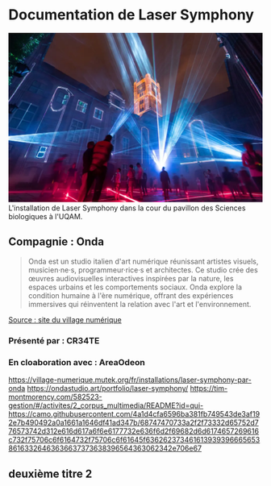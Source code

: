# Documentation de Laser Symphony
![installation](Media/Images/Laser_symphony_instalation.png)
L'installation de Laser Symphony dans la cour du pavillon des Sciences biologiques à l'UQAM.


## Compagnie : Onda 

> Onda est un studio italien d'art numérique réunissant artistes visuels, musicien·ne·s, programmeur·rice·s et architectes. Ce studio crée des œuvres audiovisuelles interactives inspirées par la nature, les espaces urbains et les comportements sociaux. Onda explore la condition humaine à l'ère numérique, offrant des expériences immersives qui réinventent la relation avec l'art et l'environnement.

[Source : site du village numérique](https://village-numerique.mutek.org/fr/installations/laser-symphony-par-onda)


### Présenté par : CR34TE
### En cloaboration avec : AreaOdeon 
https://village-numerique.mutek.org/fr/installations/laser-symphony-par-onda
https://ondastudio.art/portfolio/laser-symphony/
https://tim-montmorency.com/582523-gestion/#/activites/2_corpus_multimedia/README?id=qui-
https://camo.githubusercontent.com/4a1d4cfa6596ba381fb749543de3af192e7b490492a0a1661a1646df41ad347b/68747470733a2f2f73332d65752d776573742d312e616d617a6f6e6177732e636f6d2f69682d6d6174657269616c732f75706c6f6164732f75706c6f61645f63626237346161393939666565386163326463636637373638396564363062342e706e67

## deuxième titre 2
